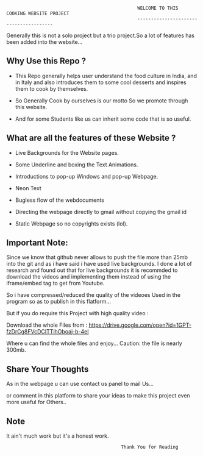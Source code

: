                                                     WELCOME TO THIS COOKING WEBSITE PROJECT
                                                    ---------------------------------------
                                                    
Generally this is not a solo project but a trio project.So a lot of features has been added into the website...

Why Use this Repo ?
-------------------


+ This Repo generally helps user understand the food culture in India, and in Italy and also introduces them to some cool desserts and inspires them to cook by themselves.

+ So Generally Cook by ourselves is our motto So we promote through this website.

+ And for some Students like us can inherit some code that is so useful.

What are all the features of these Website ?
--------------------------------------------

 * Live Backgrounds for the Website pages.

 * Some Underline and boxing the Text Animations.

 * Introductions to pop-up Windows and pop-up Webpage.
 
 * Neon Text

 * Bugless flow of the webdocuments

 * Directing the webpage directly to gmail without copying the gmail id

 * Static Webpage so no copyrights exists (lol).

Important Note:
---------------

Since we know that github never allows to push the file more than 25mb into the git and as i have said i have used live backgrounds.
I done a lot of research and found out that for live backgrounds it is recommded to download the videos and implementing them instead
of using the iframe/embed tag to get from Youtube.

So i have compressed/reduced the quality of the videoes Used in the program so as to publish in this flatform...

But if you do require this Project with high quality video :

Download the whole Files from : https://drive.google.com/open?id=1GPT-fzDrCg8FVcDCITTihOboaj-b-4el

Where u can find the whole files and enjoy...
Caution: the file is nearly 300mb.

Share Your Thoughts
--------------------

As in the webpage u can use contact us panel to mail Us...

or comment in this platform to share your ideas to make this project even more useful for Others..

Note
----
It ain't much work but it's a honest work.


                                              Thank You for Reading 

